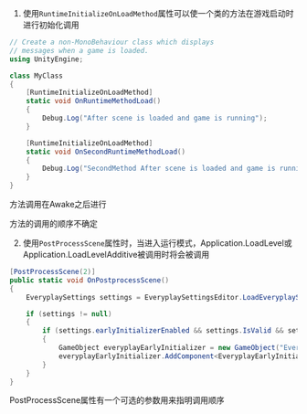 1. 使用`RuntimeInitializeOnLoadMethod`属性可以使一个类的方法在游戏启动时进行初始化调用
```cs
// Create a non-MonoBehaviour class which displays
// messages when a game is loaded.
using UnityEngine;

class MyClass
{
    [RuntimeInitializeOnLoadMethod]
    static void OnRuntimeMethodLoad()
    {
        Debug.Log("After scene is loaded and game is running");
    }

    [RuntimeInitializeOnLoadMethod]
    static void OnSecondRuntimeMethodLoad()
    {
        Debug.Log("SecondMethod After scene is loaded and game is running.");
    }
}
```
方法调用在Awake之后进行

方法的调用的顺序不确定


2. 使用`PostProcessScene`属性时，当进入运行模式，Application.LoadLevel或Application.LoadLevelAdditive被调用时将会被调用
```cs
[PostProcessScene(2)]
public static void OnPostprocessScene()
{
    EveryplaySettings settings = EveryplaySettingsEditor.LoadEveryplaySettings();

    if (settings != null)
    {
        if (settings.earlyInitializerEnabled && settings.IsValid && settings.IsEnabled)
        {
            GameObject everyplayEarlyInitializer = new GameObject("EveryplayEarlyInitializer");
            everyplayEarlyInitializer.AddComponent<EveryplayEarlyInitializer>();
        }
    }
}
```
PostProcessScene属性有一个可选的参数用来指明调用顺序